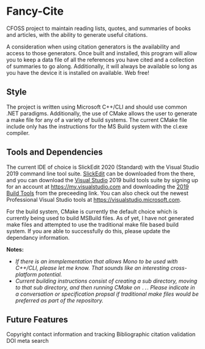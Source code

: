 # Fancy-Cite
CFOSS project to maintain reading lists, quotes, and summaries of books and articles, with the ability to generate useful citations.

A consideration when using citation generators is the availability and access to those generators. Once built and installed, this program will allow you to keep a data file of all the references you have cited and a collection of summaries to go along. Additionally, it will always be available so long as you have the device it is installed on available. Web free!

## Style
The project is written using Microsoft C++/CLI and should use common .NET paradigms. Additionally, the use of CMake allows the user to generate a make file for any of a variety of build systems. The current CMake file include only has the instructions for the MS Build system with the cl.exe compiler.

## Tools and Dependencies
The current IDE of choice is SlickEdit 2020 (Standard) with the Visual Studio 2019 command line tool suite. [SlickEdit](https://www.slickedit.com/) can be downloaded from the there, and you can download the [Visual Studio](https://visualstudio.microsoft.com/) 2019 build tools suite by signing up for an account at https://my.visualstudio.com and downloading the [2019 Build Tools](https://my.visualstudio.com/Downloads?q=Visual%20Studio%202019) from the preceeding link. You can also check out the newest Professional Visual Studio tools at https://visualstudio.microsoft.com.

For the build system, CMake is currently the default choice which is currently being used to build MSBuild files. As of yet, I have not generated make files and attempted to use the traditional make file based build system. If you are able to successfully do this, please update the dependancy information.

**Notes:**
* *If there is an immplementation that allows Mono to be used with C++/CLI, please let me know. That sounds like an interesting cross-platform potential.*
* *Current building instructions consist of creating a sub directory, moving to that sub directory, and then running CMake on `..`. Please indicate in a conversation or specification propsal if traditional make files would be preferred as part of the repository.*

## Future Features
Copyright contact information and tracking
Bibliographic citation validation
DOI meta search
